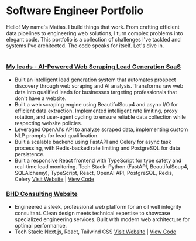 # Software Engineer Portfolio
Hello! My name's Matias. I build things that work. From crafting efficient data pipelines to engineering web solutions, I turn complex problems into elegant code. This portfolio is a collection of challenges I've tackled and systems I've architected.
The code speaks for itself. Let's dive in.
#
### [My leads - AI-Powered Web Scraping Lead Generation SaaS]()
- Built an intelligent lead generation system that automates prospect discovery through web scraping and AI analysis. Transforms raw web data into qualified leads for businesses targeting professionals that don't have a website.
- Built a web scraping engine using BeautifulSoup4 and async I/O for efficient data extraction. Implemented intelligent rate limiting, proxy rotation, and user-agent cycling to ensure reliable data collection while respecting website policies.
- Leveraged OpenAI's API to analyze scraped data, implementing custom NLP prompts for lead qualification.
- Built a scalable backend using FastAPI and Celery for async task processing, with Redis-backed rate limiting and PostgreSQL for data persistence.
- Built a responsive React frontend with TypeScript for type safety and real-time lead monitoring.
Tech Stack: Python (FastAPI, BeautifulSoup4, SQLAlchemy), TypeScript, React, OpenAI API, PostgreSQL, Redis, Celery
[Visit Website]() | [View Code]()
### [BHD Consulting Website](https://github.com/l3miage-freundgm/DHBConsulting-website)
- Engineered a sleek, professional web platform for an oil well integrity consultant. Clean design meets technical expertise to showcase specialized engineering services. Built with modern web architecture for optimal performance.
- Tech Stack: Next.js, React, Tailwind CSS
[Visit Website](https://bhd-consulting-website.vercel.app/) | [View Code](https://github.com/l3miage-freundgm/DHBConsulting-website)
